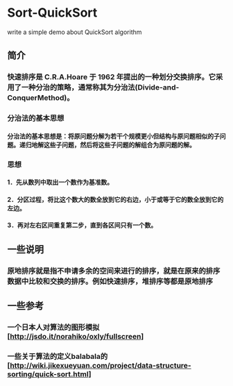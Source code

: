 # Sort-QuickSort
write a simple demo about QuickSort algorithm

## 简介

### 快速排序是 C.R.A.Hoare 于 1962 年提出的一种划分交换排序。它采用了一种分治的策略，通常称其为分治法(Divide-and-ConquerMethod)。

### 分治法的基本思想

#### 分治法的基本思想是：将原问题分解为若干个规模更小但结构与原问题相似的子问题。递归地解这些子问题，然后将这些子问题的解组合为原问题的解。

### 思想

#### 1．先从数列中取出一个数作为基准数。

#### 2．分区过程，将比这个数大的数全放到它的右边，小于或等于它的数全放到它的左边。

#### 3．再对左右区间重复第二步，直到各区间只有一个数。

## 一些说明

### 原地排序就是指不申请多余的空间来进行的排序，就是在原来的排序数据中比较和交换的排序。例如快速排序，堆排序等都是原地排序

## 一些参考

### 一个日本人对算法的图形模拟[http://jsdo.it/norahiko/oxIy/fullscreen]
### 一些关于算法的定义balabala的[http://wiki.jikexueyuan.com/project/data-structure-sorting/quick-sort.html]